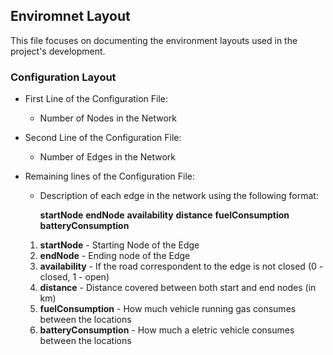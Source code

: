 ## Enviromnet Layout 

This file focuses on documenting the environment layouts used in the project's development.

### Configuration Layout

- First Line of the Configuration File:
    - Number of Nodes in the Network

- Second Line of the Configuration File:
    - Number of Edges in the Network

- Remaining lines of the Configuration File:
    - Description of each edge in the network using the following format:
    
        __startNode__ __endNode__ __availability__ __distance__ __fuelConsumption__ __batteryConsumption__

    1. **startNode** - Starting Node of the Edge
    2. **endNode** - Ending node of the Edge
    3. **availability** - If the road correspondent to the edge is not closed (0 - closed, 1 - open)
    4. **distance** - Distance covered between both start and end nodes (in km)
    5. **fuelConsumption** - How much vehicle running gas consumes between the locations
    5. **batteryConsumption** - How much a eletric vehicle consumes between the locations

